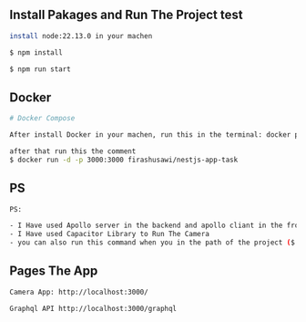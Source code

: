 
## Install Pakages and Run The Project test
```bash
install node:22.13.0 in your machen

$ npm install

$ npm run start

```


## Docker
```bash
# Docker Compose

After install Docker in your machen, run this in the terminal: docker pull firashusawi/nestjs-app-task

after that run this the comment
$ docker run -d -p 3000:3000 firashusawi/nestjs-app-task

```

## PS

```bash
PS:

- I Have used Apollo server in the backend and apollo cliant in the frontend
- I Have used Capacitor Library to Run The Camera
- you can also run this command when you in the path of the project ($ docker-compose up)
```


## Pages The App

```bash
Camera App: http://localhost:3000/

Graphql API http://localhost:3000/graphql
```